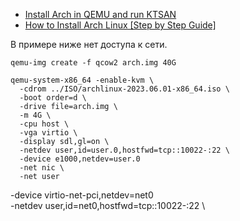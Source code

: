 - [Install Arch in QEMU and run KTSAN](https://gist.github.com/anatol/8a684de0952ac7fe031946679edea912)
- [How to Install Arch Linux [Step by Step Guide]](https://itsfoss.com/install-arch-linux/)

В примере ниже нет доступа к сети.

```
qemu-img create -f qcow2 arch.img 40G

qemu-system-x86_64 -enable-kvm \
  -cdrom ../ISO/archlinux-2023.06.01-x86_64.iso \
  -boot order=d \
  -drive file=arch.img \
  -m 4G \
  -cpu host \
  -vga virtio \
  -display sdl,gl=on \
  -netdev user,id=user.0,hostfwd=tcp::10022-:22 \
  -device e1000,netdev=user.0
  -net nic \
  -net user
```

  -device virtio-net-pci,netdev=net0 \
  -netdev user,id=net0,hostfwd=tcp::10022-:22 \